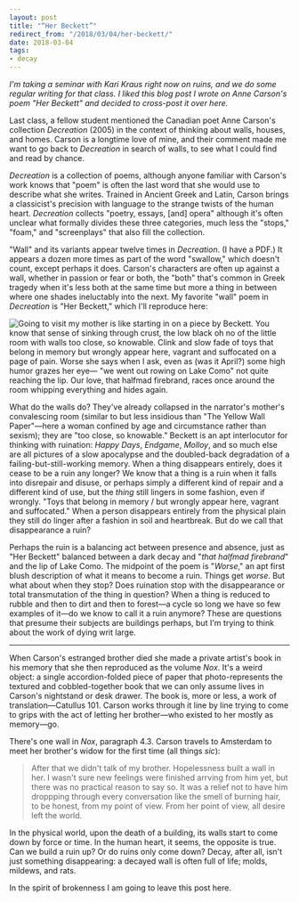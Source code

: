 ```yaml
---
layout: post
title: "“Her Beckett”"
redirect_from: "/2018/03/04/her-beckett/"
date: 2018-03-04
tags:
- decay
---
```


*I'm taking a seminar with Kari Kraus right now on ruins, and we do some regular writing for that class. I liked this blog post I wrote on Anne Carson's poem "Her Beckett" and decided to cross-post it over here.*

Last class, a fellow student mentioned the Canadian poet Anne Carson's collection *Decreation* (2005) in the context of thinking about walls, houses, and homes. Carson is a longtime love of mine, and their comment made me want to go back to *Decreation* in search of walls, to see what I could find and read by chance.

*Decreation* is a collection of poems, although anyone familiar with Carson's work knows that "poem" is often the last word that she would use to describe what she writes. Trained in Ancient Greek and Latin, Carson brings a classicist's precision with language to the strange twists of the human heart. *Decreation* collects "poetry, essays, [and] opera" although it's often unclear what formally divides these three categories, much less the "stops," "foam," and "screenplays" that also fill the collection.

"Wall" and its variants appear twelve times in *Decreation*. (I have a PDF.) It appears a dozen more times as part of the word "swallow," which doesn't count, except perhaps it does. Carson's characters are often up against a wall, whether in passion or fear or both, the "both" that's common in Greek tragedy when it's less both at the same time but more a thing in between where one shades ineluctably into the next. My favorite "wall" poem in *Decreation* is "Her Beckett," which I'll reproduce here:

![Going to visit my mother is like starting in on a piece by Beckett.  
      You know that sense of sinking through crust,  
  the low black *oh no* of the little room  
  with walls too close, so knowable.  
Clink and slow fade of toys that belong in memory  
  but wrongly appear here, vagrant and suffocated  
                                                on a page of pain.  
                                                  *Worse*  
                                                she says when I ask,  
      even as (was it April?) some high humor grazes her eye—  
  "we went out rowing on Lake Como"  
not quite reaching the lip.  
    Our love, *that halfmad firebrand*,  
        races once around the room  
            whipping everything  
                and hides again.  ](/img/her-beckett.png)

What do the walls do? They've already collapsed in the narrator's mother's convalescing room (similar to but less insidious than "The Yellow Wall Paper"—here a woman confined by age and circumstance rather than sexism); they are "too close, so knowable." Beckett is an apt interlocutor for thinking with ruination: *Happy Days*, *Endgame*, *Molloy*, and so much else are all pictures of a slow apocalypse and the doubled-back degradation of a failing-but-still-working memory. When a thing disappears entirely, does it cease to be a ruin any longer? We know that a thing is a ruin when it falls into disrepair and disuse, or perhaps simply a different kind of repair and a different kind of use, but the *thing* still lingers in some fashion, even if wrongly. "Toys that belong in memory / but wrongly appear here, vagrant and suffocated." When a person disappears entirely from the physical plain they still do linger after a fashion in soil and heartbreak. But do we call that disappearance a ruin?

Perhaps the ruin is a balancing act between presence and absence, just as "Her Beckett" balanced between a dark decay and "*that halfmad firebrand*" and the lip of Lake Como. The midpoint of the poem is "*Worse*," an apt first blush description of what it means to become a ruin. Things get *worse*. But what about when they stop? Does ruination stop with the disappearance or total transmutation of the thing in question? When a thing is reduced to rubble and then to dirt and then to forest—a cycle so long we have so few examples of it—do we know to call it a ruin anymore? These are questions that presume their subjects are buildings perhaps, but I'm trying to think about the work of dying writ large.

***

When Carson's estranged brother died she made a private artist's book in his memory that she then reproduced as the volume *Nox*. It's a weird object: a single accordion-folded piece of paper that photo-represents the textured and cobbled-together book that we can only assume lives in Carson's nightstand or desk drawer. The book is, more or less, a work of translation—Catullus 101. Carson works through it line by line trying to come to grips with the act of letting her brother—who existed to her mostly as memory—go.

There's one wall in *Nox*, paragraph 4.3. Carson travels to Amsterdam to meet her brother's widow for the first time (all things *sic*):

>After that we didn't talk of my brother. Hopelessness built a wall in her. I wasn't sure new feelings were finished arrving from him yet, but there was no practical reason to say so. It was a relief not to have him droppping through every conversation like the smell of burning hair, to be honest, from my point of view. From her point of view, all desire left the world.

In the physical world, upon the death of a building, its walls start to come down by force or time. In the human heart, it seems, the opposite is true. Can we build a ruin up? Or do ruins only come down? Decay, after all, isn't just something disappearing: a decayed wall is often full of life; molds, mildews, and rats.

In the spirit of brokenness I am going to leave this post here.
